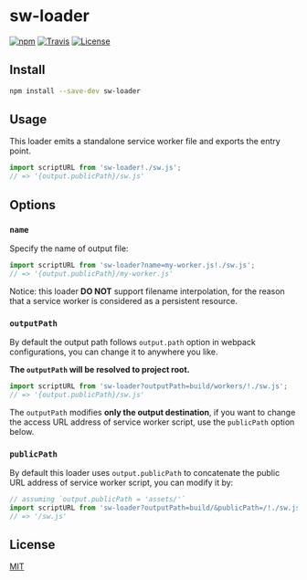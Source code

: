 # sw-loader

[![npm](https://img.shields.io/npm/v/sw-loader.svg?style=flat-square)](https://www.npmjs.com/package/sw-loader)
[![Travis](https://img.shields.io/travis/idiotWu/sw-loader.svg)](https://travis-ci.org/idiotWu/sw-loader)
[![License](https://img.shields.io/badge/license-MIT-brightgreen.svg)](LICENSE)

## Install

```bash
npm install --save-dev sw-loader
```

## Usage

This loader emits a standalone service worker file and exports the entry point.

```js
import scriptURL from 'sw-loader!./sw.js';
// => '{output.publicPath}/sw.js'
``` 

## Options

### `name`

Specify the name of output file:

```js
import scriptURL from 'sw-loader?name=my-worker.js!./sw.js';
// => '{output.publicPath}/my-worker.js'
```

Notice: this loader **DO NOT** support filename interpolation, for the reason that a service worker is considered as a persistent resource.

### `outputPath`

By default the output path follows `output.path` option in webpack configurations, you can change it to anywhere you like.

**The `outputPath` will be resolved to project root.**

```js
import scriptURL from 'sw-loader?outputPath=build/workers/!./sw.js';
// => '{output.publicPath}/sw.js'
```

The `outputPath` modifies **only the output destination**, if you want to change the access URL address of service worker script, use the `publicPath` option below.

### `publicPath`

By default this loader uses `output.publicPath` to concatenate the public URL address of service worker script, you can modify it by:

```js
// assuming `output.publicPath = 'assets/'`
import scriptURL from 'sw-loader?outputPath=build/&publicPath=/!./sw.js';
// => '/sw.js'
```

## License

[MIT](LICENSE)
